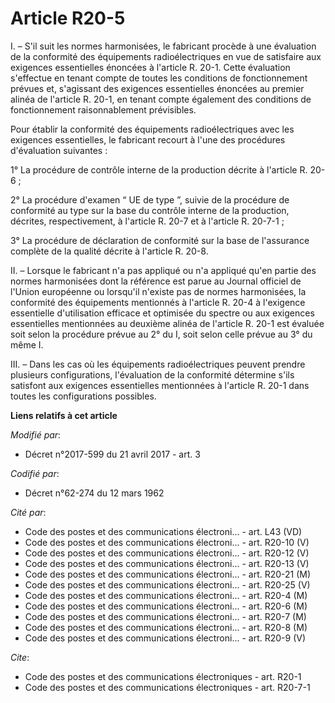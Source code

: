 # Article R20-5

I. – S'il suit les normes harmonisées, le fabricant procède à une évaluation de la conformité des équipements
radioélectriques en vue de satisfaire aux exigences essentielles énoncées à l'article R. 20-1. Cette évaluation s'effectue en
tenant compte de toutes les conditions de fonctionnement prévues et, s'agissant des exigences essentielles énoncées au
premier alinéa de l'article R. 20-1, en tenant compte également des conditions de fonctionnement raisonnablement prévisibles.

Pour établir la conformité des équipements radioélectriques avec les exigences essentielles, le fabricant recourt à l'une des
procédures d'évaluation suivantes :

1° La procédure de contrôle interne de la production décrite à l'article R. 20-6 ;

2° La procédure d'examen “ UE de type ”, suivie de la procédure de conformité au type sur la base du contrôle interne de la
production, décrites, respectivement, à l'article R. 20-7 et à l'article R. 20-7-1 ;

3° La procédure de déclaration de conformité sur la base de l'assurance complète de la qualité décrite à l'article R. 20-8.

II. – Lorsque le fabricant n'a pas appliqué ou n'a appliqué qu'en partie des normes harmonisées dont la référence est parue
au Journal officiel de l'Union européenne ou lorsqu'il n'existe pas de normes harmonisées, la conformité des équipements
mentionnés à l'article R. 20-4 à l'exigence essentielle d'utilisation efficace et optimisée du spectre ou aux exigences
essentielles mentionnées au deuxième alinéa de l'article R. 20-1 est évaluée soit selon la procédure prévue au 2° du I, soit
selon celle prévue au 3° du même I.

III. – Dans les cas où les équipements radioélectriques peuvent prendre plusieurs configurations, l'évaluation de la
conformité détermine s'ils satisfont aux exigences essentielles mentionnées à l'article R. 20-1 dans toutes les
configurations possibles.

**Liens relatifs à cet article**

_Modifié par_:

  - Décret n°2017-599 du 21 avril 2017 - art. 3

_Codifié par_:

  - Décret n°62-274 du 12 mars 1962

_Cité par_:

  - Code des postes et des communications électroni... - art. L43 (VD)
  - Code des postes et des communications électroni... - art. R20-10 (V)
  - Code des postes et des communications électroni... - art. R20-12 (V)
  - Code des postes et des communications électroni... - art. R20-13 (V)
  - Code des postes et des communications électroni... - art. R20-21 (M)
  - Code des postes et des communications électroni... - art. R20-25 (V)
  - Code des postes et des communications électroni... - art. R20-4 (M)
  - Code des postes et des communications électroni... - art. R20-6 (M)
  - Code des postes et des communications électroni... - art. R20-7 (M)
  - Code des postes et des communications électroni... - art. R20-8 (M)
  - Code des postes et des communications électroni... - art. R20-9 (V)

_Cite_:

  - Code des postes et des communications électroniques - art. R20-1
  - Code des postes et des communications électroniques - art. R20-7-1
